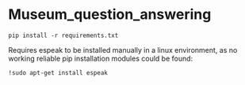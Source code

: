 # Museum_question_answering

    pip install -r requirements.txt

Requires espeak to be installed manually in a linux environment, as no working reliable pip installation modules could be found:

    !sudo apt-get install espeak
